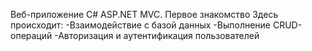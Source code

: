 Веб-приложение С# ASP.NET MVC. Первое знакомство
Здесь происходит: 
-Взаимодействие с базой данных
-Выполнение CRUD-операций
-Авторизация и аутентификация пользователей

